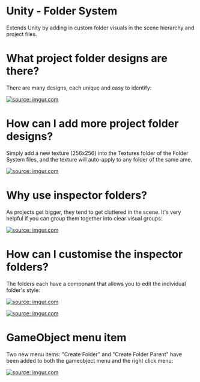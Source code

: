 # Unity - Folder System

Extends Unity by adding in custom folder visuals in the scene hierarchy and project files.


# What project folder designs are there?

There are many designs, each unique and easy to identify:

<a href="https://imgur.com/X0mlHlm.png"><img src="https://imgur.com/X0mlHlm.png" title="source: imgur.com" /></a>


# How can I add more project folder designs?

Simply add a new texture (256x256) into the Textures folder of the Folder System files, and the texture will auto-apply to any folder of the same ame.

<a href="https://imgur.com/X3tNANq.png"><img src="https://imgur.com/X3tNANq.png" title="source: imgur.com" /></a>


# Why use inspector folders?

As projects get bigger, they tend to get cluttered in the scene. It's very helpful if you can group them together into clear visual groups:

<a href="https://imgur.com/y5N3Mej.png"><img src="https://imgur.com/y5N3Mej.png" title="source: imgur.com" /></a>


# How can I customise the inspector folders?

The folders each have a componant that allows you to edit the individual folder's style:

<a href="https://imgur.com/rDL1OUc.png"><img src="https://imgur.com/rDL1OUc.png" title="source: imgur.com" /></a>

<a href="https://imgur.com/lXHk2xz.png"><img src="https://imgur.com/lXHk2xz.png" title="source: imgur.com" /></a>


# GameObject menu item

Two new menu items: "Create Folder" and "Create Folder Parent" have been added to both the gameobject menu and the right click menu:

<a href="https://imgur.com/TZLAZUh.png"><img src="https://imgur.com/TZLAZUh.png" title="source: imgur.com" /></a>
